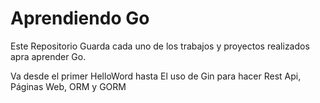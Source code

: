 # Aprendiendo Go
Este Repositorio Guarda cada uno de los trabajos y proyectos realizados apra aprender Go.

Va desde el primer HelloWord hasta El uso de Gin para hacer Rest Api, Páginas Web, ORM y GORM